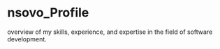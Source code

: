 # nsovo_Profile
overview of my skills, experience, and expertise in the field of software development.
